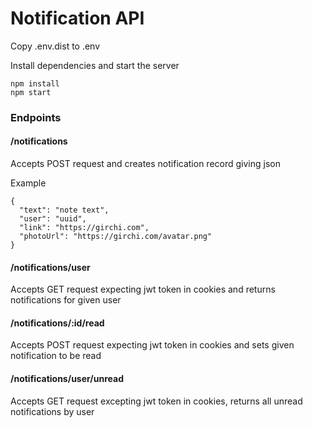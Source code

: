 # Notification API

Copy .env.dist to .env

Install dependencies and start the server
```
npm install
npm start
```


### Endpoints

#### /notifications
Accepts POST request and creates notification record giving json

Example
```
{
  "text": "note text",
  "user": "uuid",
  "link": "https://girchi.com",
  "photoUrl": "https://girchi.com/avatar.png"
}
```

#### /notifications/user
Accepts GET request expecting jwt token in cookies and returns notifications for given user

#### /notifications/:id/read
Accepts POST request expecting jwt token in cookies and sets given notification to be read


#### /notifications/user/unread
Accepts GET request excepting jwt token in cookies, returns all unread notifications by user
